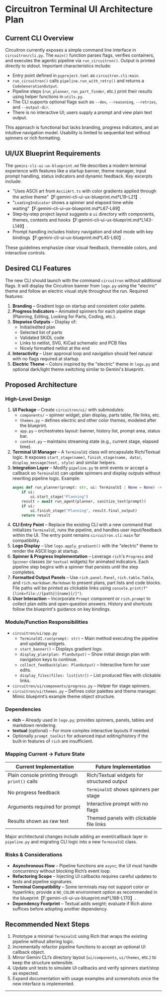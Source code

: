 # Circuitron Terminal UI Architecture Plan

## Current CLI Overview

Circuitron currently exposes a simple command line interface in `circuitron/cli.py`. The `main()` function parses flags, verifies containers, and executes the agentic pipeline via `run_circuitron()`. Output is printed directly to stdout. Important characteristics include:

- Entry point defined in `pyproject.toml` as `circuitron.cli:main`.
- `run_circuitron()` calls `pipeline.run_with_retry()` and returns a `CodeGenerationOutput`.
- Pipeline steps (`run_planner`, `run_part_finder`, etc.) print their results using helper functions in `utils.py`.
- The CLI supports optional flags such as `--dev`, `--reasoning`, `--retries`, and `--output-dir`.
- There is no interactive UI; users supply a prompt and view plain text output.

This approach is functional but lacks branding, progress indicators, and an intuitive navigation model. Usability is limited to sequential text without spinners or rich formatting.

## UI/UX Blueprint Requirements

The `gemini-cli-ui-ux-blueprint.md` file describes a modern terminal experience with features like a startup banner, theme manager, input prompt handling, status indicators and dynamic feedback. Key excerpts include:

- "Uses ASCII art from `AsciiArt.ts` with color gradients applied through the active theme"【F:gemini-cli-ui-ux-blueprint.md†L19-L21】.
- "`LoadingIndicator` shows a spinner and elapsed time while waiting"【F:gemini-cli-ui-ux-blueprint.md†L67-L69】.
- Step‑by‑step project layout suggests a `ui` directory with components, themes, contexts and hooks【F:gemini-cli-ui-ux-blueprint.md†L143-L149】.
- Prompt handling includes history navigation and shell mode with key bindings【F:gemini-cli-ui-ux-blueprint.md†L45-L60】.

These guidelines emphasize clear visual feedback, themeable colors, and interactive controls.

## Desired CLI Features

The new CLI should launch with the command `circuitron` without additional flags. It will display the Circuitron banner from `logo.py` using the "electric" theme and follow an electric visual style throughout the run. Required features:

1. **Branding** – Gradient logo on startup and consistent color palette.
2. **Progress Indicators** – Animated spinners for each pipeline stage (Planning, Editing, Looking for Parts, Coding, etc.).
3. **Stepwise Outputs** – Display of:
   - Initial/edited plan
   - Selected list of parts
   - Validated SKiDL code
   - Links to netlist, SVG, KiCad schematic and PCB files
   - Nicely formatted netlist at the end
4. **Interactivity** – User approval loop and navigation should feel natural with no flags required at startup.
5. **Electric Theme** – Colors inspired by the "electric" theme in `logo.py` and optional dark/light theme switching similar to Gemini's blueprint.

## Proposed Architecture

### High‑Level Design

1. **UI Package** – Create `circuitron/ui/` with submodules:
   - `components/` – spinner widget, plan display, parts table, file links, etc.
   - `themes.py` – defines electric and other color themes, modeled after the blueprint.
   - `app.py` – orchestrates layout: banner, history list, prompt area, status bar.
   - `context.py` – maintains streaming state (e.g., current stage, elapsed time).
2. **Terminal UI Manager** – A `TerminalUI` class will encapsulate Rich/Textual logic. It exposes `start_stage(name)`, `finish_stage(name, data)`, `display_message(text, style)` and similar helpers.
3. **Integration Layer** – Modify `pipeline.py` to emit events or accept a callback so `TerminalUI` can update spinners and display outputs without rewriting pipeline logic. Example:
   ```python
   async def run_planner(prompt: str, ui: TerminalUI | None = None) -> RunResult:
       if ui:
           ui.start_stage("Planning")
       result = await run_agent(planner, sanitize_text(prompt))
       if ui:
           ui.finish_stage("Planning", result.final_output)
       return result
   ```
4. **CLI Entry Point** – Replace the existing CLI with a new command that initializes `TerminalUI`, runs the pipeline, and handles user input/feedback within the UI. The entry point remains `circuitron.cli:main` for compatibility.
5. **Logo Display** – Use `logo.apply_gradient()` with the "electric" theme to render the ASCII logo at startup.
6. **Spinner & Progress Implementation** – Leverage `rich`'s `Progress` and `Spinner` classes (or `textual` widgets) for animated indicators. Each pipeline step begins with a spinner that persists until the step completes.
7. **Formatted Output Panels** – Use `rich.panel.Panel`, `rich.table.Table`, and `rich.markdown.Markdown` to present plans, part lists and code blocks. File paths will be printed as clickable links using `console.print(f"[link=file://{path}]{name}[/]")`.
8. **User Interaction** – Incorporate `Prompt` component or `rich.prompt` to collect plan edits and open‑question answers. History and shortcuts follow the blueprint's guidance on key bindings.

### Module/Function Responsibilities

- `circuitron/ui/app.py`
  - `TerminalUI.run(prompt: str)` – Main method executing the pipeline and updating widgets.
  - `start_banner()` – Displays gradient logo.
  - `display_plan(plan: PlanOutput)` – Show initial design plan with navigation keys to continue.
  - `collect_feedback(plan: PlanOutput)` – Interactive form for user edits.
  - `display_files(files: list[str])` – List produced files with clickable links.
- `circuitron/ui/components/progress.py` – Helper for stage spinners.
- `circuitron/ui/themes.py` – Defines color palettes and theme manager. Mimic blueprint’s example theme object structure.

### Dependencies

- **rich** – Already used in `logo.py`; provides spinners, panels, tables and markdown rendering.
- **textual** (optional) – For more complex interactive layouts if needed.
- Optionally `prompt_toolkit` for advanced input editing/history if the built‑in features of `rich` are insufficient.

### Mapping Current → Future State

| Current Implementation | Future Implementation |
|-----------------------|-----------------------|
|Plain console printing through `print()` calls|Rich/Textual widgets for structured output|
|No progress feedback|`TerminalUI` shows spinners per stage|
|Arguments required for prompt|Interactive prompt with no flags| 
|Results shown as raw text|Themed panels with clickable file links|

Major architectural changes include adding an event/callback layer in `pipeline.py` and migrating CLI logic into a new `TerminalUI` class.

### Risks & Considerations

- **Asynchronous Flow** – Pipeline functions are `async`; the UI must handle concurrency without blocking Rich’s event loop.
- **Refactoring Scope** – Injecting UI callbacks requires careful updates to tests and pipeline signatures.
- **Terminal Compatibility** – Some terminals may not support color or hyperlinks; provide a `NO_COLOR` environment option as recommended in the blueprint【F:gemini-cli-ui-ux-blueprint.md†L168-L170】.
- **Dependency Footprint** – Textual adds weight; evaluate if Rich alone suffices before adopting another dependency.

## Recommended Next Steps

1. Prototype a minimal `TerminalUI` using Rich that wraps the existing pipeline without altering logic.
2. Incrementally refactor pipeline functions to accept an optional UI callback object.
3. Mirror Gemini CLI’s directory layout (`ui/components`, `ui/themes`, etc.) to keep the structure extensible.
4. Update unit tests to simulate UI callbacks and verify spinners start/stop as expected.
5. Expand documentation with usage examples and screenshots once the new interface is implemented.

---
